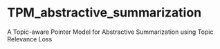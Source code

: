 # TPM_abstractive_summarization
A Topic-aware Pointer Model for Abstractive Summarization using Topic Relevance Loss
